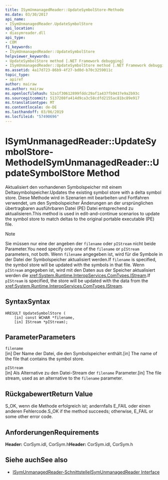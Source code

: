```yaml
---
title: ISymUnmanagedReader::UpdateSymbolStore-Methode
ms.date: 03/30/2017
api_name:
- ISymUnmanagedReader.UpdateSymbolStore
api_location:
- diasymreader.dll
api_type:
- COM
f1_keywords:
- ISymUnmanagedReader::UpdateSymbolStore
helpviewer_keywords:
- UpdateSymbolStore method [.NET Framework debugging]
- ISymUnmanagedReader::UpdateSymbolStore method [.NET Framework debugging]
ms.assetid: 4a17d723-86b9-4f27-bd0d-b70c3259011c
topic_type:
- apiref
author: mairaw
ms.author: mairaw
ms.openlocfilehash: 52a1f30612899fddc29af1a437fb9437e9a2b93c
ms.sourcegitcommit: 5137208fa414d9ca3c58cdfd2155ac81bc89e917
ms.translationtype: MT
ms.contentlocale: de-DE
ms.lasthandoff: 03/06/2019
ms.locfileid: "57490696"
---
```

# <a name="isymunmanagedreaderupdatesymbolstore-method"></a><span data-ttu-id="47268-102">ISymUnmanagedReader::UpdateSymbolStore-Methode</span><span class="sxs-lookup"><span data-stu-id="47268-102">ISymUnmanagedReader::UpdateSymbolStore Method</span></span>
<span data-ttu-id="47268-103">Aktualisiert den vorhandenen Symbolspeicher mit einem Deltasymbolspeicher.</span><span class="sxs-lookup"><span data-stu-id="47268-103">Updates the existing symbol store with a delta symbol store.</span></span> <span data-ttu-id="47268-104">Diese Methode wird in Szenarien mit bearbeiten und Fortfahren verwendet, um den Symbolspeicher Änderungen an der ursprünglichen übertragbaren ausführbaren Datei (PE) Datei entsprechend zu aktualisieren.</span><span class="sxs-lookup"><span data-stu-id="47268-104">This method is used in edit-and-continue scenarios to update the symbol store to match deltas to the original portable executable (PE) file.</span></span>  
  
> [!NOTE]
>  <span data-ttu-id="47268-105">Sie müssen nur eine der angeben der `filename` oder `pIStream` nicht beide Parameter.</span><span class="sxs-lookup"><span data-stu-id="47268-105">You need specify only one of the `filename` or `pIStream` parameters, not both.</span></span> <span data-ttu-id="47268-106">Wenn `filename` angegeben ist, wird für die Symbole in der Datei der Symbolspeicher aktualisiert werden.</span><span class="sxs-lookup"><span data-stu-id="47268-106">If `filename` is specified, the symbol store will be updated with the symbols in that file.</span></span> <span data-ttu-id="47268-107">Wenn `pIStream` angegeben ist, wird mit den Daten aus der Speicher aktualisiert werden die <xref:System.Runtime.InteropServices.ComTypes.IStream>.</span><span class="sxs-lookup"><span data-stu-id="47268-107">If `pIStream` is specified, the store will be updated with the data from the <xref:System.Runtime.InteropServices.ComTypes.IStream>.</span></span>  
  
## <a name="syntax"></a><span data-ttu-id="47268-108">Syntax</span><span class="sxs-lookup"><span data-stu-id="47268-108">Syntax</span></span>  
  
```  
HRESULT UpdateSymbolStore (  
    [in] const WCHAR *filename,  
    [in] IStream *pIStream);  
```  
  
## <a name="parameters"></a><span data-ttu-id="47268-109">Parameter</span><span class="sxs-lookup"><span data-stu-id="47268-109">Parameters</span></span>  
 `filename`  
 <span data-ttu-id="47268-110">[in] Der Name der Datei, die den Symbolspeicher enthält.</span><span class="sxs-lookup"><span data-stu-id="47268-110">[in] The name of the file that contains the symbol store.</span></span>  
  
 `pIStream`  
 <span data-ttu-id="47268-111">[in] Als Alternative zu den Datei-Stream der `filename` Parameter.</span><span class="sxs-lookup"><span data-stu-id="47268-111">[in] The file stream, used as an alternative to the `filename` parameter.</span></span>  
  
## <a name="return-value"></a><span data-ttu-id="47268-112">Rückgabewert</span><span class="sxs-lookup"><span data-stu-id="47268-112">Return Value</span></span>  
 <span data-ttu-id="47268-113">S_OK, wenn die Methode erfolgreich ist; andernfalls E_FAIL oder einen anderen Fehlercode.</span><span class="sxs-lookup"><span data-stu-id="47268-113">S_OK if the method succeeds; otherwise, E_FAIL or some other error code.</span></span>  
  
## <a name="requirements"></a><span data-ttu-id="47268-114">Anforderungen</span><span class="sxs-lookup"><span data-stu-id="47268-114">Requirements</span></span>  
 <span data-ttu-id="47268-115">**Header:** CorSym.idl, CorSym.h</span><span class="sxs-lookup"><span data-stu-id="47268-115">**Header:** CorSym.idl, CorSym.h</span></span>  
  
## <a name="see-also"></a><span data-ttu-id="47268-116">Siehe auch</span><span class="sxs-lookup"><span data-stu-id="47268-116">See also</span></span>
- [<span data-ttu-id="47268-117">ISymUnmanagedReader-Schnittstelle</span><span class="sxs-lookup"><span data-stu-id="47268-117">ISymUnmanagedReader Interface</span></span>](../../../../docs/framework/unmanaged-api/diagnostics/isymunmanagedreader-interface.md)
